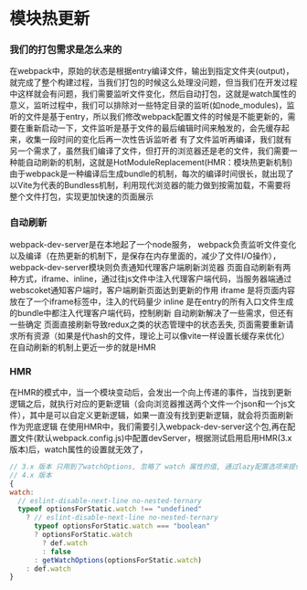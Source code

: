 # 模块热更新
### 我们的打包需求是怎么来的
在webpack中，原始的状态是根据entry编译文件，输出到指定文件夹(output)，就完成了整个构建过程，当我们打包的时候这么处理没问题，但当我们在开发过程中这样就会有问题，我们需要监听文件变化，然后自动打包，这就是watch属性的意义，监听过程中，我们可以排除对一些特定目录的监听(如node_modules)，监听的文件是基于entry，所以我们修改webpack配置文件的时候是不能更新的，需要在重新启动一下，文件监听是基于文件的最后编辑时间来触发的，会先缓存起来，收集一段时间的变化后再一次性告诉监听者
有了文件监听再编译，我们就有另一个需求了，虽然我们编译了文件，但打开的浏览器还是老的文件，我们需要一种能自动刷新的机制，这就是HotModuleReplacement(HMR：模块热更新机制)
由于webpack是一种编译后生成bundle的机制，每次的编译时间很长，就出现了以Vite为代表的Bundless机制，利用现代浏览器的能力做到按需加载，不需要将整个文件打包，实现更加快速的页面展示
### 自动刷新
webpack-dev-server是在本地起了一个node服务，
webpack负责监听文件变化以及编译（在热更新的机制下，是保存在内存里面的，减少了文件I/O操作），webpack-dev-server模块则负责通知代理客户端刷新浏览器
页面自动刷新有两种方式，iframe、inline，通过往js文件中注入代理客户端代码，当服务器端通过webscoket通知客户端时，客户端刷新页面达到更新的作用
iframe 是将页面内容放在了一个iframe标签中，注入的代码量少
inline 是在entry的所有入口文件生成的bundle中都注入代理客户端代码，控制刷新
自动刷新解决了一些需求，但还有一些确定
页面直接刷新导致redux之类的状态管理中的状态丢失,
页面需要重新请求所有资源（如果是代hash的文件，理论上可以像vite一样设置长缓存来优化）
在自动刷新的机制上更近一步的就是HMR
### HMR
在HMR的模式中，当一个模块变动后，会发出一个向上传递的事件，当找到更新逻辑之后，就执行对应的更新逻辑（会向浏览器推送两个文件一个json和一个js文件），其中是可以自定义更新逻辑，如果一直没有找到更新逻辑，就会将页面刷新作为兜底逻辑
在使用HMR中，我们需要引入webpack-dev-server这个包,再在配置文件(默认webpack.config.js)中配置devServer，根据测试启用启用HMR(3.x 版本)后，watch属性的设置就无效了，
``` javascript
// 3.x 版本 只用到了watchOptions, 忽略了 watch 属性的值, 通过lazy配置选项来提供类似的能力了（但我在尝试的过程中报错了）
// 4.x 版本
{
watch:
  // eslint-disable-next-line no-nested-ternary
  typeof optionsForStatic.watch !== "undefined"
    ? // eslint-disable-next-line no-nested-ternary
      typeof optionsForStatic.watch === "boolean"
      ? optionsForStatic.watch
        ? def.watch
        : false
      : getWatchOptions(optionsForStatic.watch)
    : def.watch
}
```
